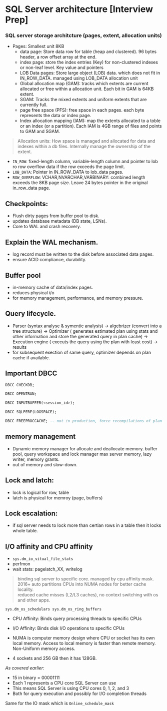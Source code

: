 # SQL Server architecture [Interview Prep]
### SQL server storage architcture (pages, extent, allocation units)
* Pages: Smallest unit 8KB
    * data page: Store data row for table (heap and clustered). 96 bytes header, a row offset array at the end.
    * index page: store the index entries (Key) for non-clustered indexes or non-leaf level. Key value and pointers
    * LOB Data pages: Store large object (LOB) data. which does not fit in IN_ROW_DATA. managed using LOB_DATA allocation unit
    * Global allocation map (GAM): tracks which extents are current allocated or free within a allocation unit. Each bit in GAM is 64KB extent.
    * SGAM: Tracks the mixed extents and uniform extents that are currently full.
    * page free space (PFS): free space in each pages. each byte represents the data or index page. 
    * Index allocation mapping (IAM): map the extents allocated to a toble or an index (or a partition). Each IAM is 4GB range of files and points to GAM and SGAM. 

>Allocation units: How space is managed and allocated for data and  indexes within a db files. Internally manage the ownership of the extent.
* ```IN_ROW```: fixed-length column, variable-length column and pointer to lob ro row overflow data if the row exceeds the page limit.
* ```LOB_DATA```: Pointer in IN_ROW_DATA to lob_data pages.
* ```ROW_OVERFLOW```: VCHAR,NVARCHAR,VARBINARY: combined length exceeds the 8KB page size. Leave 24 bytes pointer in the original in_row_data page.

## Checkpoints:
* Flush dirty pages from buffer pool to disk.
* updates database metadata (DB state, LSNs).
* Core to WAL and crash recovery.

## Explain the WAL mechanism.
* log record must be written to the disk before associated data pages.
* ensure ACID compliance, durability.

## Buffer pool
* in-memory cache of data/index pages.
* reduces physical i/o
* for memory management, performance, and memory pressure.

## Query lifecycle.
* Parser (syntax analyse & symentic analysis) &rarr; algebrizer (convert into a tree structure) &rarr; Optimizer ( generates estimated plan using stats and other information and store the generated query in plan cache) &rarr; Execution engine ( executs the query using the plan with least cost) &rarr; results
* for subsequent exection of same query, optimizer depends on plan cache if available. 

## Important DBCC
```SQL
DBCC CHECKDB;

DBCC OPENTRAN;

DBCC INPUTBUFFER(<session_id>);

DBCC SQLPERF(LOGSPACE);

DBCC FREEPROCCACHE; -- not in production, force recompilations of plan cache. 
```
## memory management
* Dynamic memory manager for allocate and deallocate memory. buffer pool, query workspace and lock manager
max server memory, lazy writer, memory grants. 
* out of memory and slow-down.

## Lock and latch:
* lock is logical for row, table
* latch is physical for memroy (page, buffers)

## Lock escalation:
* if sql server needs to lock more than certian rows in a table then it locks whole table.

## I/O affinity and CPU affinity
* ```sys.dm_io_vitual_file_stats```
* perfmon
* wait stats: pagelatch_XX, writelog
> binding sql server to specific core. managed by cpu affinity mask.\
> 2016+ auto partitions CPUs into NUMA nodes for better cache locality.\
> reduced cache misses (L2/L3 caches), no context switching with os and other apps.

```sys.dm_os_schedulars sys.dm_os_ring_buffers```
* CPU Affinity: Binds query processing threads to specific CPUs
* I/O Affinity: Binds disk I/O operations to specific CPUs

* NUMA is computer memory design where CPU or socket has its own local memory. Access to local memory is faster than remote memory. Non-Uniform memory access. 
* 4 sockets and 256 GB then it has 128GB.

*As covered earlier:*
* 15 in binary = 00001111
* Each 1 represents a CPU core SQL Server can use
* This means SQL Server is using CPU cores 0, 1, 2, and 3
* Both for query execution and possibly for I/O completion threads

Same for the IO mask which is ```Online_schedule_mask```


